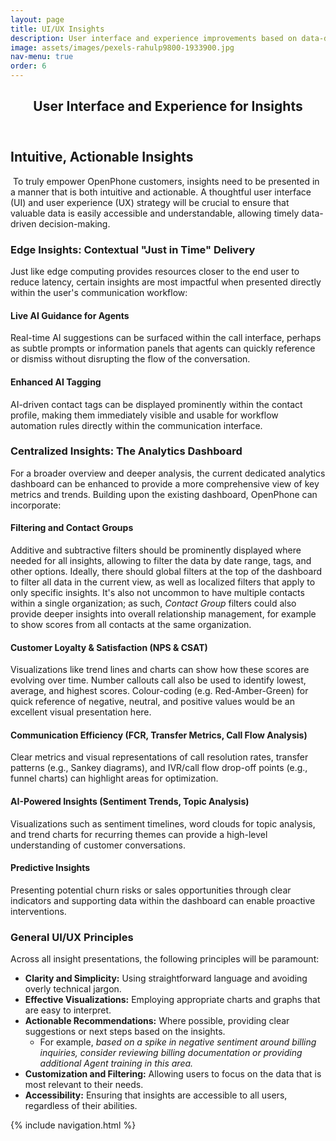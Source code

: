 ```yaml
---
layout: page
title: UI/UX Insights
description: User interface and experience improvements based on data-driven insights.
image: assets/images/pexels-rahulp9800-1933900.jpg
nav-menu: true
order: 6
---
```


<!-- Main -->
<div id="main" class="alt">

<!-- One -->
<section id="one">
	<div class="inner">
		<header class="major">
			<h1>User Interface and Experience for Insights</h1>
		</header>

<!-- Content -->
<h2>Intuitive, Actionable Insights</h2>
<p><span class="image left"><img src="{{ page.image | relative_url }}" alt="" /></span>
  To truly empower OpenPhone customers, insights need to be presented in a manner that is both intuitive and actionable. A thoughtful user interface
  (UI) and user experience (UX) strategy will be crucial to ensure that valuable data is easily accessible and understandable, allowing timely data-driven decision-making.
</p>

<h3>Edge Insights: Contextual "Just in Time" Delivery</h3>
<p>Just like edge computing provides resources closer to the end user to reduce latency, certain insights are most impactful when presented directly within the user's communication workflow:</p>
<div class="row">
	<div class="6u 12u$(small)">
		<h4>Live AI Guidance for Agents</h4>
		<p>
		Real-time AI suggestions can be surfaced within the call interface, perhaps as subtle prompts or information panels that agents can quickly reference or dismiss without disrupting the flow of the conversation.
		</p>
	</div>
	<div class="6u$ 12u$(small)">
		<h4>Enhanced AI Tagging</h4>
		<p>
		AI-driven contact tags can be displayed prominently within the contact profile,
		making them immediately visible and usable for workflow automation rules
		directly within the communication interface.
		</p>
	</div>
</div>

<h3>Centralized Insights: The Analytics Dashboard</h3>
<p>For a broader overview and deeper analysis, the current dedicated analytics dashboard can be enhanced to provide a more comprehensive view of key metrics and trends. Building upon the existing dashboard, OpenPhone can incorporate:</p>
<h4>Filtering and Contact Groups</h4>
<p>Additive and subtractive filters should be prominently displayed where needed for all insights, allowing to filter the data by date range, tags, and other options. Ideally, there should global filters at the top of the dashboard to filter all data in the current view, as well as localized filters that apply to only specific insights. It's also not uncommon to have multiple contacts within a single organization; as such, <em>Contact Group</em> filters could also provide deeper insights into overall relationship management, for example to show scores from all contacts at the same organization.
</p>
<h4>Customer Loyalty & Satisfaction (NPS & CSAT)</h4>
<p>Visualizations like trend lines and charts can show how these scores are evolving over time. Number callouts call also be used to identify lowest, average, and highest scores. Colour-coding (e.g. Red-Amber-Green) for quick reference of negative, neutral, and positive values would be an excellent visual presentation here.</p>
<h4>Communication Efficiency (FCR, Transfer Metrics, Call Flow Analysis)</h4>
<p>Clear metrics and visual representations of call resolution rates, transfer patterns (e.g., Sankey diagrams), and IVR/call flow drop-off points (e.g., funnel charts) can highlight areas for optimization.</p>
<h4>AI-Powered Insights (Sentiment Trends, Topic Analysis)</h4>
<p>Visualizations such as sentiment timelines, word clouds for topic analysis, and trend charts for recurring themes can provide a high-level understanding of customer conversations.</p>
<h4>Predictive Insights</h4>
<p>Presenting potential churn risks or sales opportunities through clear indicators and supporting data within the dashboard can enable proactive interventions.</p>

<h3>General UI/UX Principles</h3>
<p>Across all insight presentations, the following principles will be paramount:</p>
<ul>
  <li><strong>Clarity and Simplicity:</strong> Using straightforward language and avoiding overly technical jargon.</li>
  <li><strong>Effective Visualizations:</strong> Employing appropriate charts and graphs that are easy to interpret.</li>
  <li><strong>Actionable Recommendations:</strong> Where possible, providing clear suggestions or next steps based on the insights.
  	<ul>
		<li>For example, <em>based on a spike in negative sentiment around billing inquiries, consider reviewing billing documentation or providing additional Agent training in this area.</em></li>
	</ul></li>
  <li><strong>Customization and Filtering:</strong> Allowing users to focus on the data that is most relevant to their needs.</li>
  <li><strong>Accessibility:</strong> Ensuring that insights are accessible to all users, regardless of their abilities.</li>
</ul>

{% include navigation.html %}